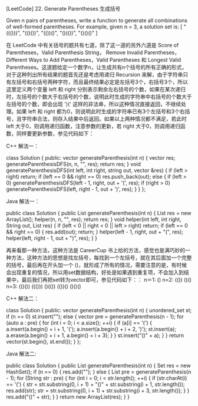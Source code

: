[LeetCode] 22. Generate Parentheses 生成括号 

 
Given n pairs of parentheses, write a function to generate all combinations of well-formed parentheses.
For example, given n = 3, a solution set is:
[
  "((()))",
  "(()())",
  "(())()",
  "()(())",
  "()()()"
]
  
在 LeetCode 中有关括号的题共有七道，除了这一道的另外六道是 Score of Parentheses，Valid Parenthesis String， Remove Invalid Parentheses，Different Ways to Add Parentheses，Valid Parentheses 和 Longest Valid Parentheses。这道题给定一个数字n，让生成共有n个括号的所有正确的形式，对于这种列出所有结果的题首先还是考虑用递归 Recursion 来解，由于字符串只有左括号和右括号两种字符，而且最终结果必定是左括号3个，右括号3个，所以这里定义两个变量 left 和 right 分别表示剩余左右括号的个数，如果在某次递归时，左括号的个数大于右括号的个数，说明此时生成的字符串中右括号的个数大于左括号的个数，即会出现 ')(' 这样的非法串，所以这种情况直接返回，不继续处理。如果 left 和 right 都为0，则说明此时生成的字符串已有3个左括号和3个右括号，且字符串合法，则存入结果中后返回。如果以上两种情况都不满足，若此时 left 大于0，则调用递归函数，注意参数的更新，若 right 大于0，则调用递归函数，同样要更新参数，参见代码如下：
 
C++ 解法一：

class Solution {
public:
    vector<string> generateParenthesis(int n) {
        vector<string> res;
        generateParenthesisDFS(n, n, "", res);
        return res;
    }
    void generateParenthesisDFS(int left, int right, string out, vector<string> &res) {
        if (left > right) return;
        if (left == 0 && right == 0) res.push_back(out);
        else {
            if (left > 0) generateParenthesisDFS(left - 1, right, out + '(', res);
            if (right > 0) generateParenthesisDFS(left, right - 1, out + ')', res);
        }
    }
};

 
Java 解法一：

public class Solution {
    public List<String> generateParenthesis(int n) {
        List<String> res = new ArrayList<String>();
        helper(n, n, "", res);
        return res;
    }
    void helper(int left, int right, String out, List<String> res) {
        if (left < 0 || right < 0 || left > right) return;
        if (left == 0 && right == 0) {
            res.add(out);
            return;
        }
        helper(left - 1, right, out + "(", res);
        helper(left, right - 1, out + ")", res);
    }
}

 
再来看那一种方法，这种方法是 CareerCup 书上给的方法，感觉也是满巧妙的一种方法，这种方法的思想是找左括号，每找到一个左括号，就在其后面加一个完整的括号，最后再在开头加一个 ()，就形成了所有的情况，需要注意的是，有时候会出现重复的情况，所以用set数据结构，好处是如果遇到重复项，不会加入到结果中，最后我们再把set转为vector即可，参见代码如下：：
n＝1:    ()
n=2:    (())    ()()
n=3:    (()())    ((()))    ()(())    (())()    ()()()   
 
C++ 解法二：

class Solution {
public:
    vector<string> generateParenthesis(int n) {
        unordered_set<string> st;
        if (n == 0) st.insert("");
        else {
            vector<string> pre = generateParenthesis(n - 1);
            for (auto a : pre) {
                for (int i = 0; i < a.size(); ++i) {
                    if (a[i] == '(') {
                        a.insert(a.begin() + i + 1, '(');
                        a.insert(a.begin() + i + 2, ')');
                        st.insert(a);
                        a.erase(a.begin() + i + 1, a.begin() + i + 3);
                    }
                }
                st.insert("()" + a);
            }
        }
        return vector<string>(st.begin(), st.end());
    }
};

 
Java 解法二:

public class Solution {
    public List<String> generateParenthesis(int n) {
        Set<String> res = new HashSet<String>();
        if (n == 0) {
            res.add("");
        } else {
            List<String> pre = generateParenthesis(n - 1);
            for (String str : pre) {
                for (int i = 0; i < str.length(); ++i) {
                    if (str.charAt(i) == '(') {
                        str = str.substring(0, i + 1) + "()" + str.substring(i + 1, str.length());
                        res.add(str);
                        str = str.substring(0, i + 1) +  str.substring(i + 3, str.length());
                    }
                }
                res.add("()" + str);
            }
        }
        return new ArrayList(res);
    }
}
